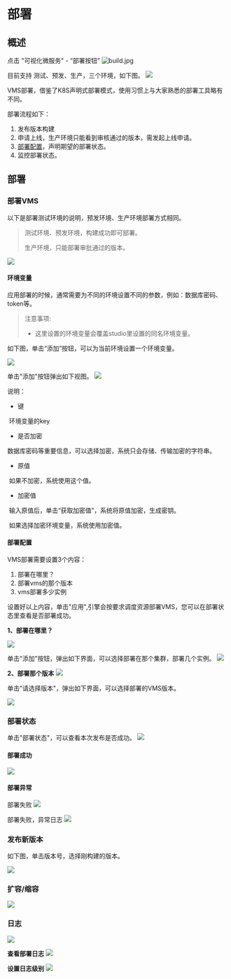 



# 部署

## 概述

点击 "可视化微服务"  - “部署按钮”
 ![build.jpg](../../../../../image/Starlink/build/build.jpg)



目前支持 测试、预发、生产，三个环境，如下图。
![](../../../../../image/Starlink/deploy/deploy.png)



VMS部署，借鉴了K8S声明式部署模式，使用习惯上与大家熟悉的部署工具略有不同。

部署流程如下：

1.  发布版本构建
2.  申请上线，生产环境只能看到审核通过的版本，需发起上线申请。
3.  [部署配置](#部署配置)，声明期望的部署状态。
4.  监控部署状态。





## 部署

### 部署VMS

以下是部署测试环境的说明，预发环境、生产环境部署方式相同。

>   测试环境、预发环境，构建成功即可部署。
>
>   生产环境，只能部署审批通过的版本。



![](../../../../../image/Starlink/deploy/deploy-vms.png)



#### 环境变量

应用部署的时候，通常需要为不同的环境设置不同的参数，例如：数据库密码、token等。

>   注意事项:
>
>   -   这里设置的环境变量会覆盖studio里设置的同名环境变量。



如下图，单击“添加”按钮，可以为当前环境设置一个环境变量。

![](../../../../../image/Starlink/deploy/deploy-env.png)



单击"添加"按钮弹出如下视图。
![](../../../../../image/Starlink/deploy/deploy-env-add.png)

说明：

-   键

​		环境变量的key

-   是否加密

​		数据库密码等重要信息，可以选择加密，系统只会存储、传输加密的字符串。

-   原值

​		如果不加密，系统使用这个值。

-   加密值

​		输入原值后，单击“获取加密值”，系统将原值加密，生成密钥。

​		如果选择加密环境变量，系统使用加密值。



#### 部署配置

VMS部署需要设置3个内容：

1.   部署在哪里？
2.   部署vms的那个版本
3.   vms部署多少实例

设置好以上内容，单击"应用",引擎会按要求调度资源部署VMS，您可以在部署状态里查看是否部署成功。



**1、部署在哪里？**

![](../../../../../image/Starlink/deploy/deploy-vms.png)

单击"添加"按钮，弹出如下界面，可以选择部署在那个集群，部署几个实例。
![](../../../../../image/Starlink/deploy/deploy-vms-cluster.png)



**2、部署那个版本**
![](../../../../../image/Starlink/deploy/deploy-vms-select-version.png)

单击"请选择版本"，弹出如下界面，可以选择部署的VMS版本。

![](../../../../../image/Starlink/deploy/deploy-vms-version.png)



### 部署状态

单击"部署状态"，可以查看本次发布是否成功。
![](../../../../../image/Starlink/deploy/deploy-status.png)

#### 部署成功
![](../../../../../image/Starlink/deploy/deploy-status-success.png)

#### 部署异常
部署失败
![](../../../../../image/Starlink/deploy/deploy-status-error.png)

部署失败，异常日志
![](../../../../../image/Starlink/deploy/deploy-status-error-info.png)

### 发布新版本

如下图，单击版本号，选择刚构建的版本。

![](../../../../../image/Starlink/deploy/deploy-vms-version-upgrade.png)


### 扩容/缩容
![](../../../../../image/Starlink/deploy/deploy-vms-cluster-dilatation.png)

### 日志
![](../../../../../image/Starlink/deploy/deploy-log.png)



**查看部署日志**
![](../../../../../image/Starlink/deploy/deploy-log-view.png)



**设置日志级别**
![](../../../../../image/Starlink/deploy/deploy-log-level.png)